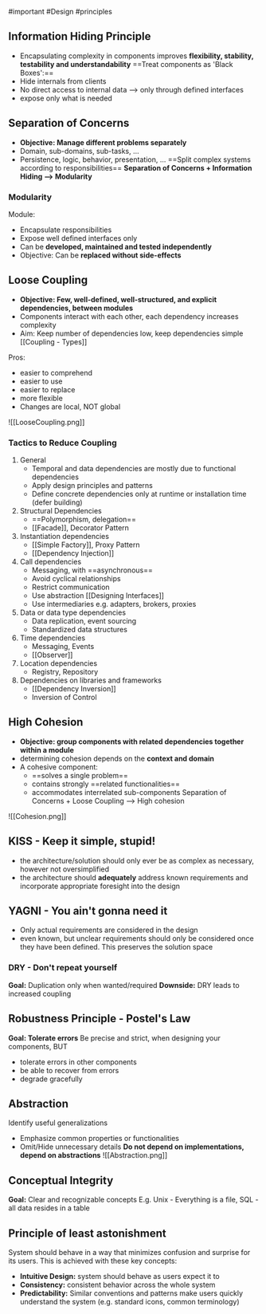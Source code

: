 #important #Design #principles

## Information Hiding Principle
- Encapsulating complexity in components improves **flexibility, stability, testability and understandability**
==Treat components as 'Black Boxes':==
- Hide internals from clients
- No direct access to internal data --> only through defined interfaces
- expose only what is needed

## Separation of Concerns
- **Objective: Manage different problems separately**
- Domain, sub-domains, sub-tasks, ...
- Persistence, logic, behavior, presentation, ...
==Split complex systems according to responsibilities==
**Separation of Concerns + Information Hiding --> Modularity**
### Modularity
Module:
- Encapsulate responsibilities
- Expose well defined interfaces only
- Can be **developed, maintained and tested independently**
- Objective: Can be **replaced without side-effects**

## Loose Coupling
- **Objective: Few, well-defined, well-structured, and explicit dependencies, between modules**
- Components interact with each other, each dependency increases complexity
- Aim: Keep number of dependencies low, keep dependencies simple
[[Coupling - Types]]

Pros:
- easier to comprehend
- easier to use
- easier to replace
- more flexible
- Changes are local, NOT global

![[LooseCoupling.png]]
### Tactics to Reduce Coupling

1. General
	- Temporal and data dependencies are mostly due to functional dependencies
	- Apply design principles and patterns
	- Define concrete dependencies only at runtime or installation time (defer building)
2. Structural Dependencies
	- ==Polymorphism, delegation==
	- [[Facade]], Decorator Pattern
3. Instantiation dependencies
	- [[Simple Factory]], Proxy Pattern
	- [[Dependency Injection]]
4. Call dependencies
	- Messaging, with ==asynchronous==
	- Avoid cyclical relationships
	- Restrict communication
	- Use abstraction [[Designing Interfaces]]
	- Use intermediaries e.g. adapters, brokers, proxies
5. Data or data type dependencies
	- Data replication, event sourcing
	- Standardized data structures
6. Time dependencies
	- Messaging, Events
	- [[Observer]]
7. Location dependencies
	- Registry, Repository
8. Dependencies on libraries and frameworks
	- [[Dependency Inversion]]
	- Inversion of Control

## High Cohesion
- **Objective: group components with related dependencies together within a module**
- determining cohesion depends on the **context and domain**
- A cohesive component:
	- ==solves a single problem==
	- contains strongly ==related functionalities==
	- accommodates interrelated sub-components
Separation of Concerns + Loose Coupling --> High cohesion

![[Cohesion.png]]
## KISS - Keep it simple, stupid!
- the architecture/solution should only ever be as complex as necessary, however not oversimplified
- the architecture should **adequately** address known requirements and incorporate appropriate foresight into the design

## YAGNI - You ain't gonna need it
- Only actual requirements are considered in the design
- even known, but unclear requirements should only be considered once they have been defined. This preserves the solution space

### DRY - Don't repeat yourself
**Goal:** Duplication only when wanted/required
**Downside:** DRY leads to increased coupling

## Robustness Principle - Postel's Law
**Goal: Tolerate errors**
Be precise and strict, when designing your components, BUT
- tolerate errors in other components
- be able to recover from errors
- degrade gracefully

## Abstraction
Identify useful generalizations
- Emphasize common properties or functionalities
- Omit/Hide unnecessary details
**Do not depend on implementations, depend on abstractions**
![[Abstraction.png]]
## Conceptual Integrity
**Goal:** Clear and recognizable concepts
E.g. Unix - Everything is a file, SQL - all data resides in a table

## Principle of least astonishment
System should behave in a way that minimizes confusion and surprise for its users. This is achieved with these key concepts:
- **Intuitive Design:** system should behave as users expect it to
- **Consistency:** consistent behavior across the whole system
- **Predictability:** Similar conventions and patterns make users quickly understand the system (e.g. standard icons, common terminology)